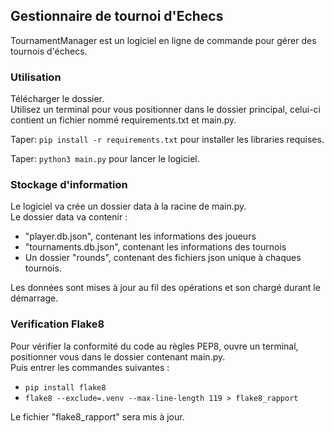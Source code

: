 <h2> Gestionnaire de tournoi d'Echecs </h2>

TournamentManager est un logiciel en ligne de commande pour gérer des tournois d'échecs.

<h3> Utilisation </h3>
Télécharger le dossier.<br>
Utilisez un terminal pour vous positionner dans le dossier principal, celui-ci contient un fichier nommé requirements.txt et main.py.<br>

Taper: ```pip install -r requirements.txt``` pour installer les libraries requises.

Taper: ```python3 main.py``` pour lancer le logiciel.

<h3> Stockage d'information </h3>

Le logiciel va crée un dossier data à la racine de main.py.<br>
Le dossier data va contenir :

- "player.db.json", contenant les informations des joueurs<br>
- "tournaments.db.json", contenant les informations des tournois<br>
- Un dossier "rounds", contenant des fichiers json unique à chaques tournois.

Les données sont mises à jour au fil des opérations et son chargé durant le démarrage.

<h3> Verification Flake8 </h3>

Pour vérifier la conformité du code au règles PEP8, ouvre un terminal, positionner vous dans le dossier contenant main.py.<br>
Puis entrer les commandes suivantes :

- ```pip install flake8```
- ```flake8 --exclude=.venv --max-line-length 119 > flake8_rapport```

Le fichier "flake8_rapport" sera mis à jour.